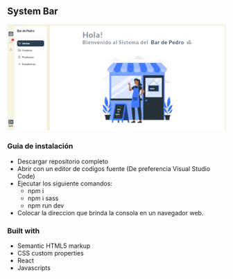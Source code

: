## System Bar
![Design preview ](./src/img/bar.png)

### Guia de instalación

- Descargar repositorio completo
- Abrir con un editor de codigos fuente (De preferencia Visual Studio Code)
- Ejecutar los siguiente comandos:
    - npm i
    - npm i sass
    - npm run dev
- Colocar la direccion que brinda la consola en un navegador web.


### Built with

- Semantic HTML5 markup
- CSS custom properties
- React
- Javascripts
